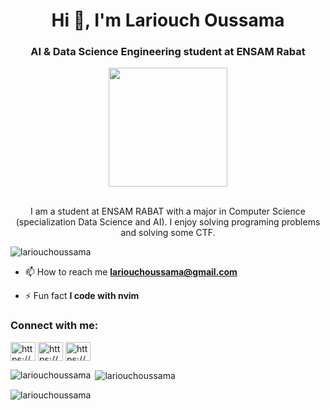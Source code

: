 <h1 align="center">Hi 👋, I'm Lariouch Oussama</h1>
<h3 align="center">AI & Data Science Engineering student at ENSAM Rabat</h3>
<p align="center" >
    <img width="190" src="https://i.giphy.com/media/3o7qE6GmiEj9QsrAKA/giphy.webp"/> <br>
        <br>
<p align="center">I am a student at ENSAM RABAT with a major in Computer Science (specialization Data Science and AI). 
I enjoy solving programing problems and solving some CTF.</p>

<p align="left"> <img src="https://komarev.com/ghpvc/?username=lariouchoussama&label=Profile%20views&color=0e75b6&style=flat" alt="lariouchoussama" /> </p>



- 📫 How to reach me **lariouchoussama@gmail.com**

- ⚡ Fun fact **I code with nvim**

<h3 align="left">Connect with me:</h3>
<p align="left">
<a href="https://www.linkedin.com/in/oussama-lariouch-4634a11b8/" target="blank"><img align="center" src="https://raw.githubusercontent.com/rahuldkjain/github-profile-readme-generator/master/src/images/icons/Social/linked-in-alt.svg" alt="https://www.linkedin.com/in/oussama-lariouch-4634a11b8/" height="30" width="40" /></a>
<a href="https://www.kaggle.com/oussamalariouch" target="blank"><img align="center" src="https://raw.githubusercontent.com/rahuldkjain/github-profile-readme-generator/master/src/images/icons/Social/kaggle.svg" alt="https://www.kaggle.com/oussamalariouch" height="30" width="40" /></a>
<a href="https://www.instagram.com/_bohemiannomad_/" target="blank"><img align="center" src="https://raw.githubusercontent.com/rahuldkjain/github-profile-readme-generator/master/src/images/icons/Social/instagram.svg" alt="https://www.instagram.com/_bohemiannomad_/" height="30" width="40" /></a>
</p>


<p><img align="left" src="https://github-readme-stats.vercel.app/api/top-langs?username=lariouchoussama&show_icons=true&locale=en&layout=compact" alt="lariouchoussama" /></p>

<p>&nbsp;<img align="center" src="https://github-readme-stats.vercel.app/api?username=lariouchoussama&show_icons=true&locale=en" alt="lariouchoussama" /></p>

<p><img align="center" src="https://github-readme-streak-stats.herokuapp.com/?user=lariouchoussama&" alt="lariouchoussama" /></p>

